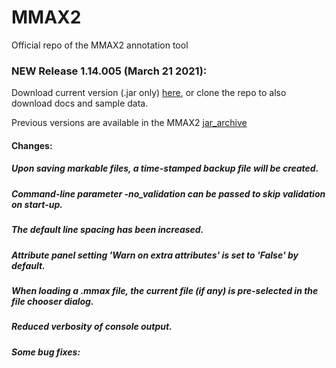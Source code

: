 # MMAX2
Official repo of the MMAX2 annotation tool

### NEW Release 1.14.005 (March 21 2021):

Download current version (.jar only) [here](jar_archive/1.14.005/MMAX2.jar), or clone the repo to also download docs and sample data.

Previous versions are available in the MMAX2 [jar_archive](jar_archive/)

#### Changes:
##### Upon saving markable files, a time-stamped backup file will be created.
##### Command-line parameter -no_validation can be passed to skip validation on start-up.
##### The default line spacing has been increased.
##### Attribute panel setting 'Warn on extra attributes' is set to 'False' by default.
##### When loading a .mmax file, the current file (if any) is pre-selected in the file chooser dialog.
##### Reduced verbosity of console output.
##### Some bug fixes:
###